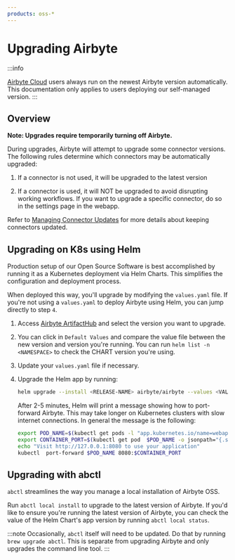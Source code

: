 ```yaml
---
products: oss-*
---
```


# Upgrading Airbyte

:::info

[Airbyte Cloud](https://cloud.airbyte.com/signup) users always run on the newest
Airbyte version automatically. This documentation only applies to users deploying our self-managed
version.
:::

## Overview

**Note: Upgrades require temporarily turning off Airbyte.**

During upgrades, Airbyte will attempt to upgrade some connector versions. The following rules determine which connectors may be automatically upgraded: 

   1. If a connector is not used, it will be upgraded to the latest version 
   
   2. If a connector is used, it will NOT be upgraded to avoid disrupting working workflows. If you want to upgrade a specific connector, do so in the settings page in the webapp.

Refer to [Managing Connector Updates](/platform/managing-airbyte/connector-updates) for more details about keeping connectors updated.

## Upgrading on K8s using Helm

Production setup of our Open Source Software is best accomplished by running it as a Kubernetes deployment via Helm Charts. This simplifies the configuration and deployment process. 

When deployed this way, you'll upgrade by modifying the `values.yaml` file. If you're not using a `values.yaml` to deploy Airbyte using Helm, you can jump directly to step `4`.

1. Access [Airbyte ArtifactHub](https://artifacthub.io/packages/helm/airbyte/airbyte) and select the version you want to upgrade.
2. You can click in `Default Values` and compare the value file between the new version and version you're running. You can run `helm list -n <NAMESPACE>` to check the CHART version you're using.
3. Update your `values.yaml` file if necessary.
4. Upgrade the Helm app by running:

   ```bash
   helm upgrade --install <RELEASE-NAME> airbyte/airbyte --values <VALUE.YAML> --version <HELM-APP-VERSION>
   ```

   After 2-5 minutes, Helm will print a message showing how to port-forward Airbyte. This may take longer on Kubernetes clusters with slow internet connections. In general the message is the following:

   ```bash
   export POD_NAME=$(kubectl get pods -l "app.kubernetes.io/name=webapp" -o jsonpath="{.items[0].metadata.name}")
   export CONTAINER_PORT=$(kubectl get pod  $POD_NAME -o jsonpath="{.spec.containers[0].ports[0].containerPort}")
   echo "Visit http://127.0.0.1:8080 to use your application"
   kubectl  port-forward $POD_NAME 8080:$CONTAINER_PORT
   ```

## Upgrading with abctl

`abctl` streamlines the way you manage a local installation of Airbyte OSS. 

Run `abctl local install` to upgrade to the latest version of Airbyte. If you'd like to ensure you're running the latest version of Airbyte, you can check the value of the Helm Chart's app version by running `abctl local status`.

:::note
Occasionally, `abctl` itself will need to be updated. Do that by running `brew upgrade abctl`. This is separate from upgrading Airbyte and only upgrades the command line tool.
:::
